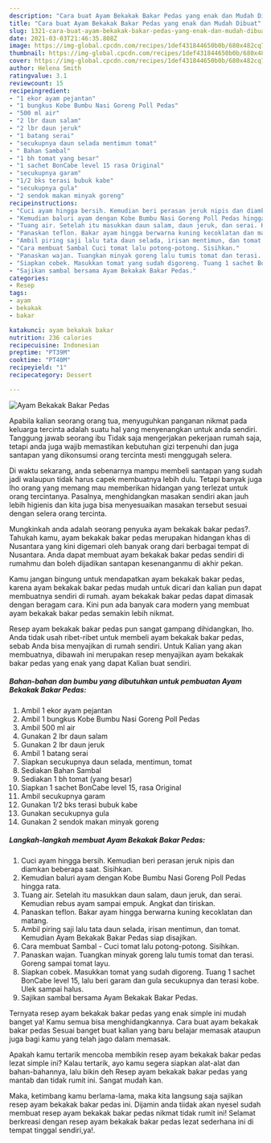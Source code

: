 ```yaml
---
description: "Cara buat Ayam Bekakak Bakar Pedas yang enak dan Mudah Dibuat"
title: "Cara buat Ayam Bekakak Bakar Pedas yang enak dan Mudah Dibuat"
slug: 1321-cara-buat-ayam-bekakak-bakar-pedas-yang-enak-dan-mudah-dibuat
date: 2021-03-03T21:46:35.808Z
image: https://img-global.cpcdn.com/recipes/1def431844650b0b/680x482cq70/ayam-bekakak-bakar-pedas-foto-resep-utama.jpg
thumbnail: https://img-global.cpcdn.com/recipes/1def431844650b0b/680x482cq70/ayam-bekakak-bakar-pedas-foto-resep-utama.jpg
cover: https://img-global.cpcdn.com/recipes/1def431844650b0b/680x482cq70/ayam-bekakak-bakar-pedas-foto-resep-utama.jpg
author: Helena Smith
ratingvalue: 3.1
reviewcount: 15
recipeingredient:
- "1 ekor ayam pejantan"
- "1 bungkus Kobe Bumbu Nasi Goreng Poll Pedas"
- "500 ml air"
- "2 lbr daun salam"
- "2 lbr daun jeruk"
- "1 batang serai"
- "secukupnya daun selada mentimun tomat"
- " Bahan Sambal"
- "1 bh tomat yang besar"
- "1 sachet BonCabe level 15 rasa Original"
- "secukupnya garam"
- "1/2 bks terasi bubuk kabe"
- "secukupnya gula"
- "2 sendok makan minyak goreng"
recipeinstructions:
- "Cuci ayam hingga bersih. Kemudian beri perasan jeruk nipis dan diamkan beberapa saat. Sisihkan."
- "Kemudian baluri ayam dengan Kobe Bumbu Nasi Goreng Poll Pedas hingga rata."
- "Tuang air. Setelah itu masukkan daun salam, daun jeruk, dan serai. Kemudian rebus ayam sampai empuk. Angkat dan tiriskan."
- "Panaskan teflon. Bakar ayam hingga berwarna kuning kecoklatan dan matang."
- "Ambil piring saji lalu tata daun selada, irisan mentimun, dan tomat. Kemudian Ayam Bekakak Bakar Pedas siap disajikan."
- "Cara membuat Sambal Cuci tomat lalu potong-potong. Sisihkan."
- "Panaskan wajan. Tuangkan minyak goreng lalu tumis tomat dan terasi. Goreng sampai tomat layu."
- "Siapkan cobek. Masukkan tomat yang sudah digoreng. Tuang 1 sachet BonCabe level 15, lalu beri garam dan gula secukupnya dan terasi kobe. Ulek sampai halus."
- "Sajikan sambal bersama Ayam Bekakak Bakar Pedas."
categories:
- Resep
tags:
- ayam
- bekakak
- bakar

katakunci: ayam bekakak bakar 
nutrition: 236 calories
recipecuisine: Indonesian
preptime: "PT39M"
cooktime: "PT40M"
recipeyield: "1"
recipecategory: Dessert

---
```



![Ayam Bekakak Bakar Pedas](https://img-global.cpcdn.com/recipes/1def431844650b0b/680x482cq70/ayam-bekakak-bakar-pedas-foto-resep-utama.jpg)

Apabila kalian seorang orang tua, menyuguhkan panganan nikmat pada keluarga tercinta adalah suatu hal yang menyenangkan untuk anda sendiri. Tanggung jawab seorang ibu Tidak saja mengerjakan pekerjaan rumah saja, tetapi anda juga wajib memastikan kebutuhan gizi terpenuhi dan juga santapan yang dikonsumsi orang tercinta mesti menggugah selera.

Di waktu  sekarang, anda sebenarnya mampu membeli santapan yang sudah jadi walaupun tidak harus capek membuatnya lebih dulu. Tetapi banyak juga lho orang yang memang mau memberikan hidangan yang terlezat untuk orang tercintanya. Pasalnya, menghidangkan masakan sendiri akan jauh lebih higienis dan kita juga bisa menyesuaikan masakan tersebut sesuai dengan selera orang tercinta. 



Mungkinkah anda adalah seorang penyuka ayam bekakak bakar pedas?. Tahukah kamu, ayam bekakak bakar pedas merupakan hidangan khas di Nusantara yang kini digemari oleh banyak orang dari berbagai tempat di Nusantara. Anda dapat membuat ayam bekakak bakar pedas sendiri di rumahmu dan boleh dijadikan santapan kesenanganmu di akhir pekan.

Kamu jangan bingung untuk mendapatkan ayam bekakak bakar pedas, karena ayam bekakak bakar pedas mudah untuk dicari dan kalian pun dapat membuatnya sendiri di rumah. ayam bekakak bakar pedas dapat dimasak dengan beragam cara. Kini pun ada banyak cara modern yang membuat ayam bekakak bakar pedas semakin lebih nikmat.

Resep ayam bekakak bakar pedas pun sangat gampang dihidangkan, lho. Anda tidak usah ribet-ribet untuk membeli ayam bekakak bakar pedas, sebab Anda bisa menyajikan di rumah sendiri. Untuk Kalian yang akan membuatnya, dibawah ini merupakan resep menyajikan ayam bekakak bakar pedas yang enak yang dapat Kalian buat sendiri.

<!--inarticleads1-->

##### Bahan-bahan dan bumbu yang dibutuhkan untuk pembuatan Ayam Bekakak Bakar Pedas:

1. Ambil 1 ekor ayam pejantan
1. Ambil 1 bungkus Kobe Bumbu Nasi Goreng Poll Pedas
1. Ambil 500 ml air
1. Gunakan 2 lbr daun salam
1. Gunakan 2 lbr daun jeruk
1. Ambil 1 batang serai
1. Siapkan secukupnya daun selada, mentimun, tomat
1. Sediakan  Bahan Sambal
1. Sediakan 1 bh tomat (yang besar)
1. Siapkan 1 sachet BonCabe level 15, rasa Original
1. Ambil secukupnya garam
1. Gunakan 1/2 bks terasi bubuk kabe
1. Gunakan secukupnya gula
1. Gunakan 2 sendok makan minyak goreng




<!--inarticleads2-->

##### Langkah-langkah membuat Ayam Bekakak Bakar Pedas:

1. Cuci ayam hingga bersih. Kemudian beri perasan jeruk nipis dan diamkan beberapa saat. Sisihkan.
1. Kemudian baluri ayam dengan Kobe Bumbu Nasi Goreng Poll Pedas hingga rata.
1. Tuang air. Setelah itu masukkan daun salam, daun jeruk, dan serai. Kemudian rebus ayam sampai empuk. Angkat dan tiriskan.
1. Panaskan teflon. Bakar ayam hingga berwarna kuning kecoklatan dan matang.
1. Ambil piring saji lalu tata daun selada, irisan mentimun, dan tomat. Kemudian Ayam Bekakak Bakar Pedas siap disajikan.
1. Cara membuat Sambal - Cuci tomat lalu potong-potong. Sisihkan.
1. Panaskan wajan. Tuangkan minyak goreng lalu tumis tomat dan terasi. Goreng sampai tomat layu.
1. Siapkan cobek. Masukkan tomat yang sudah digoreng. Tuang 1 sachet BonCabe level 15, lalu beri garam dan gula secukupnya dan terasi kobe. Ulek sampai halus.
1. Sajikan sambal bersama Ayam Bekakak Bakar Pedas.




Ternyata resep ayam bekakak bakar pedas yang enak simple ini mudah banget ya! Kamu semua bisa menghidangkannya. Cara buat ayam bekakak bakar pedas Sesuai banget buat kalian yang baru belajar memasak ataupun juga bagi kamu yang telah jago dalam memasak.

Apakah kamu tertarik mencoba membikin resep ayam bekakak bakar pedas lezat simple ini? Kalau tertarik, ayo kamu segera siapkan alat-alat dan bahan-bahannya, lalu bikin deh Resep ayam bekakak bakar pedas yang mantab dan tidak rumit ini. Sangat mudah kan. 

Maka, ketimbang kamu berlama-lama, maka kita langsung saja sajikan resep ayam bekakak bakar pedas ini. Dijamin anda tiidak akan nyesel sudah membuat resep ayam bekakak bakar pedas nikmat tidak rumit ini! Selamat berkreasi dengan resep ayam bekakak bakar pedas lezat sederhana ini di tempat tinggal sendiri,ya!.

